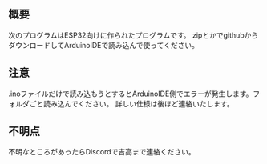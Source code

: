 ## 概要
次のプログラムはESP32向けに作られたプログラムです。
zipとかでgithubからダウンロードしてArduinoIDEで読み込んで使ってください。

## 注意
.inoファイルだけで読み込もうとするとArduinoIDE側でエラーが発生します。フォルダごと読み込んでください。
詳しい仕様は後ほど連絡いたします。

## 不明点
不明なところがあったらDiscordで吉高まで連絡ください。
